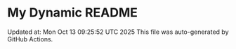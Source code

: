 # My Dynamic README
Updated at: Mon Oct 13 09:25:52 UTC 2025
This file was auto-generated by GitHub Actions.
